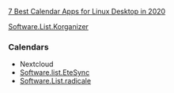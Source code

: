 [7 Best Calendar Apps for Linux Desktop in 2020](https://www.tecmint.com/best-calendar-apps-linux-desktop/)

[Software.List.Korganizer](../List/Korganizer.md)

### Calendars

* Nextcloud
* [Software.list.EteSync](../List/EteSync.md)
* [Software.List.radicale](../List/radicale.md)